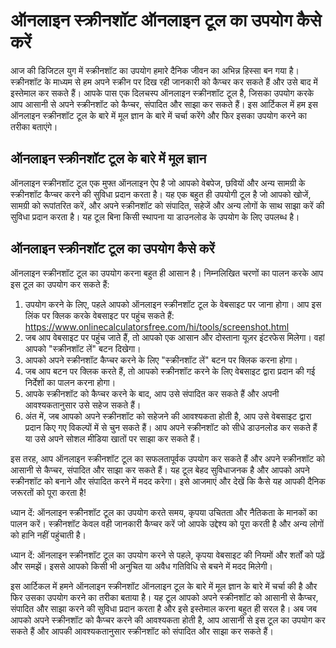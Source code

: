 ऑनलाइन स्क्रीनशॉट ऑनलाइन टूल का उपयोग कैसे करें
===============================================

आज की डिजिटल युग में स्क्रीनशॉट का उपयोग हमारे दैनिक जीवन का अभिन्न हिस्सा बन गया है। स्क्रीनशॉट के माध्यम से हम अपने स्क्रीन पर दिख रही जानकारी को कैप्चर कर सकते हैं और उसे बाद में इस्तेमाल कर सकते हैं। आपके पास एक दिलचस्प ऑनलाइन स्क्रीनशॉट टूल है, जिसका उपयोग करके आप आसानी से अपने स्क्रीनशॉट को कैप्चर, संपादित और साझा कर सकते हैं। इस आर्टिकल में हम इस ऑनलाइन स्क्रीनशॉट टूल के बारे में मूल ज्ञान के बारे में चर्चा करेंगे और फिर इसका उपयोग करने का तरीका बताएंगे।

ऑनलाइन स्क्रीनशॉट टूल के बारे में मूल ज्ञान
-------------------------------------------

ऑनलाइन स्क्रीनशॉट टूल एक मुफ्त ऑनलाइन ऐप है जो आपको वेबपेज, छवियों और अन्य सामग्री के स्क्रीनशॉट कैप्चर करने की सुविधा प्रदान करता है। यह एक बहुत ही उपयोगी टूल है जो आपको खोजें, सामग्री को रूपांतरित करें, और अपने स्क्रीनशॉट को संपादित, सहेजें और अन्य लोगों के साथ साझा करें की सुविधा प्रदान करता है। यह टूल बिना किसी स्थापना या डाउनलोड के उपयोग के लिए उपलब्ध है।

ऑनलाइन स्क्रीनशॉट टूल का उपयोग कैसे करें
----------------------------------------

ऑनलाइन स्क्रीनशॉट टूल का उपयोग करना बहुत ही आसान है। निम्नलिखित चरणों का पालन करके आप इस टूल का उपयोग कर सकते हैं:

1. उपयोग करने के लिए, पहले आपको ऑनलाइन स्क्रीनशॉट टूल के वेबसाइट पर जाना होगा। आप इस लिंक पर क्लिक करके वेबसाइट पर पहुंच सकते हैं: <https://www.onlinecalculatorsfree.com/hi/tools/screenshot.html>
2. जब आप वेबसाइट पर पहुंच जाते हैं, तो आपको एक आसान और दोस्ताना यूज़र इंटरफेस मिलेगा। वहां आपको "स्क्रीनशॉट लें" बटन दिखेगा।
3. आपको अपने स्क्रीनशॉट कैप्चर करने के लिए "स्क्रीनशॉट लें" बटन पर क्लिक करना होगा।
4. जब आप बटन पर क्लिक करते हैं, तो आपको स्क्रीनशॉट करने के लिए वेबसाइट द्वारा प्रदान की गई निर्देशों का पालन करना होगा।
5. आपके स्क्रीनशॉट को कैप्चर करने के बाद, आप उसे संपादित कर सकते हैं और अपनी आवश्यकतानुसार उसे सहेज सकते हैं।
6. अंत में, जब आपको अपने स्क्रीनशॉट को सहेजने की आवश्यकता होती है, आप उसे वेबसाइट द्वारा प्रदान किए गए विकल्पों में से चुन सकते हैं। आप अपने स्क्रीनशॉट को सीधे डाउनलोड कर सकते हैं या उसे अपने सोशल मीडिया खातों पर साझा कर सकते हैं।

इस तरह, आप ऑनलाइन स्क्रीनशॉट टूल का सफलतापूर्वक उपयोग कर सकते हैं और अपने स्क्रीनशॉट को आसानी से कैप्चर, संपादित और साझा कर सकते हैं। यह टूल बेहद सुविधाजनक है और आपको अपने स्क्रीनशॉट को बनाने और संपादित करने में मदद करेगा। इसे आजमाएं और देखें कि कैसे यह आपकी दैनिक जरूरतों को पूरा करता है!

ध्यान दें: ऑनलाइन स्क्रीनशॉट टूल का उपयोग करते समय, कृपया उचितता और नैतिकता के मानकों का पालन करें। स्क्रीनशॉट केवल वही जानकारी कैप्चर करें जो आपके उद्देश्य को पूरा करती है और अन्य लोगों को हानि नहीं पहुंचाती है।

ध्यान दें: ऑनलाइन स्क्रीनशॉट टूल का उपयोग करने से पहले, कृपया वेबसाइट की नियमों और शर्तों को पढ़ें और समझें। इससे आपको किसी भी अनुचित या अवैध गतिविधि से बचने में मदद मिलेगी।

इस आर्टिकल में हमने ऑनलाइन स्क्रीनशॉट ऑनलाइन टूल के बारे में मूल ज्ञान के बारे में चर्चा की है और फिर उसका उपयोग करने का तरीका बताया है। यह टूल आपको अपने स्क्रीनशॉट को आसानी से कैप्चर, संपादित और साझा करने की सुविधा प्रदान करता है और इसे इस्तेमाल करना बहुत ही सरल है। अब जब आपको अपने स्क्रीनशॉट को कैप्चर करने की आवश्यकता होती है, आप आसानी से इस टूल का उपयोग कर सकते हैं और आपकी आवश्यकतानुसार स्क्रीनशॉट को संपादित और साझा कर सकते हैं।